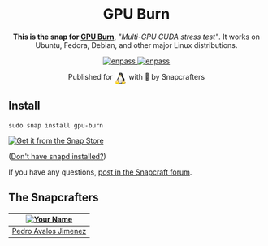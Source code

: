 <h1 align="center">
  GPU Burn
</h1>

<p align="center"><b>This is the snap for <a href="https://github.com/wilicc/gpu-burn">GPU Burn</a></b>, <i>"Multi-GPU CUDA stress test"</i>. It works on Ubuntu, Fedora, Debian, and other major Linux
distributions.</p>

<p align="center">
<a href="https://snapcraft.io/gpu-burn">
  <img alt="enpass" src="https://snapcraft.io/gpu-burn/badge.svg" />
</a>
<a href="https://snapcraft.io/gpu-burn">
  <img alt="enpass" src="https://snapcraft.io/gpu-burn/trending.svg?name=0" />
</a>
</p>

<p align="center">Published for <img src="https://raw.githubusercontent.com/anythingcodes/slack-emoji-for-techies/gh-pages/emoji/tux.png" align="top" width="24" /> with 💝 by Snapcrafters</p>

## Install

```shell
sudo snap install gpu-burn
```

[![Get it from the Snap Store](https://snapcraft.io/static/images/badges/en/snap-store-white.svg)](https://snapcraft.io/gpu-burn)

([Don't have snapd installed?](https://snapcraft.io/docs/core/install))

If you have any questions, [post in the Snapcraft forum](https://forum.snapcraft.io).

## The Snapcrafters

| [![Your Name](https://gravatar.com/avatar/99d80a655179643de6d2b8eccad0b12a16b21d778a5c2676ed9ab7dcaa0d889c/?s=128)](https://github.com/pedro-avalos/) |
| :---: |
| [Pedro Avalos Jimenez](https://github.com/pedro-avalos/) |

<!-- Uncomment and modify this when you have upstream contacts
## Upstream

| [![Upstream Name](https://gravatar.com/avatar/bc0bced65e963eb5c3a16cab8b004431?s=128)](https://github.com/upstreamname) |
| :---: |
| [Upstream Name](https://github.com/upstreamname) |
-->
